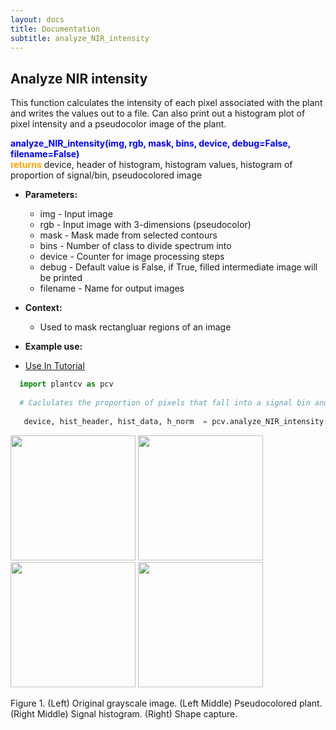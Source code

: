 ```yaml
---
layout: docs
title: Documentation
subtitle: analyze_NIR_intensity
---
```


## Analyze NIR intensity

This function calculates the intensity of each pixel associated with the plant and writes the values out to a file. Can also print out a histogram plot of pixel intensity and a pseudocolor image of the plant.

<font color='blue'>**analyze\_NIR\_intensity(img, rgb, mask, bins, device, debug=False, filename=False)**</font><br>
<font color='orange'>**returns**</font> device, header of histogram, histogram values, histogram of proportion of signal/bin, pseudocolored image

    
- **Parameters:**   
  - img - Input image
  - rgb - Input image with 3-dimensions (pseudocolor)
  - mask - Mask made from selected contours
  - bins - Number of class to divide spectrum into
  - device - Counter for image processing steps
  - debug - Default value is False, if True, filled intermediate image will be printed
  - filename - Name for output images

- **Context:**  
  - Used to mask rectangluar regions of an image

- **Example use:**  

 - [Use In Tutorial](http://plantcv.danforthcenter.org/pages/documentation/function_docs/vis_tutorial.html)
 
  ```python
    import plantcv as pcv
    
    # Caclulates the proportion of pixels that fall into a signal bin and writes the values to a file. Also provides a histogram of this data and a pseudocolored image of the plant.
    
     device, hist_header, hist_data, h_norm  = pcv.analyze_NIR_intensity(img, rgb, mask, 256, device, debug=True, filename="pseudocolored_plant")

  ```
  <a href="{{site.baseurl}}/img/documentation_images/analyze_NIR_signal/NIR_SV_270_z2500.png" target="_blank">
  <img src="{{site.baseurl}}/img/documentation_images/analyze_NIR_signal/NIR_SV_270_z2500.png" width="200"></a>
  <a href="{{site.baseurl}}/img/documentation_images/analyze_NIR_signal/NIR_SV_270_z2500_pseudo_col.png" target="_blank">
  <img src="{{site.baseurl}}/img/documentation_images/analyze_NIR_signal/NIR_SV_270_z2500_pseudo_col.png" width="200"></a>
  <a href="{{site.baseurl}}/img/documentation_images/analyze_NIR_signal/NIR_SV_270_z2500_hist.png" target="_blank">
  <img src="{{site.baseurl}}/img/documentation_images/analyze_NIR_signal/NIR_SV_270_z2500_hist.png" width="200"></a>
  <a href="{{site.baseurl}}/img/documentation_images/analyze_NIR_signal/NIR_SV_270_z2500_shapes.png" target="_blank">
  <img src="{{site.baseurl}}/img/documentation_images/analyze_NIR_signal/NIR_SV_270_z2500_shapes.png" width="200"></a>

  Figure 1. (Left) Original grayscale image. (Left Middle) Pseudocolored plant. (Right Middle) Signal histogram. (Right) Shape capture.
 

